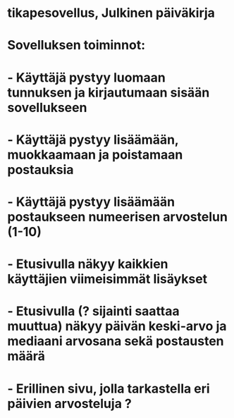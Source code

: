 # tikapesovellus, Julkinen päiväkirja
# Sovelluksen toiminnot:
# - Käyttäjä pystyy luomaan tunnuksen ja kirjautumaan sisään sovellukseen
# - Käyttäjä pystyy lisäämään, muokkaamaan ja poistamaan postauksia
# - Käyttäjä pystyy lisäämään postaukseen numeerisen arvostelun (1-10)
# - Etusivulla näkyy kaikkien käyttäjien viimeisimmät lisäykset
# - Etusivulla (? sijainti saattaa muuttua) näkyy päivän keski-arvo ja mediaani arvosana sekä postausten määrä
# - Erillinen sivu, jolla tarkastella eri päivien arvosteluja ? 
